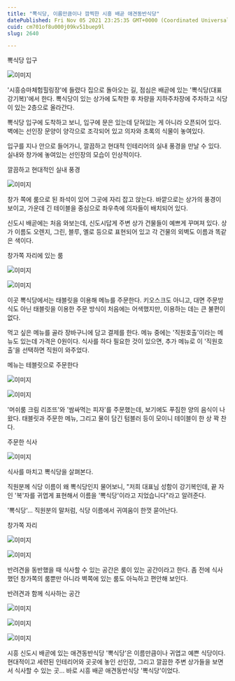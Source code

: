 ```yaml
---
title: "뽁식당, 이름만큼이나 깜찍한 시흥 배곧 애견동반식당"
datePublished: Fri Nov 05 2021 23:25:35 GMT+0000 (Coordinated Universal Time)
cuid: cm701of8u000j09kv51buep9l
slug: 2640

---
```



뽁식당 입구

![이미지](https://cdn.hashnode.com/res/hashnode/image/upload/v1739251873475/28dd0d0e-b64d-46c0-b0bb-7aaef36d92b0.jpeg)

'시흥승마체험힐링장'에 들렸다 집으로 돌아오는 길, 점심은 배곧에 있는 '뽁식당(대표 강기복)'에서 한다. 뽁식당이 있는 상가에 도착한 후 차량을 지하주차장에 주차하고 식당이 있는 2층으로 올라간다.

뽁식당 입구에 도착하고 보니, 입구에 문은 있는데 닫혀있는 게 아니라 오픈되어 있다. 벽에는 선인장 문양이 양각으로 조각되어 있고 의자와 초록의 식물이 놓여있다.

입구를 지나 안으로 들어가니, 깔끔하고 현대적 인테리어의 실내 풍경을 만날 수 있다. 실내와 창가에 놓여있는 선인장의 모습이 인상적이다.

깔끔하고 현대적인 실내 풍경

![이미지](https://cdn.hashnode.com/res/hashnode/image/upload/v1739251876363/2a4f3e12-ddda-4898-99c5-ef70f7ffee8f.jpeg)

창가 쪽에 룸으로 된 좌석이 있어 그곳에 자리 잡고 앉는다. 바깥으로는 상가의 풍경이 보이고, 가운데 긴 테이블을 중심으로 좌우측에 의자들이 배치되어 있다.

신도시 배곧에는 처음 와보는데, 신도시답게 주변 상가 건물들이 예쁘게 꾸며져 있다. 상가 이름도 오렌지, 그린, 블루, 옐로 등으로 표현되어 있고 각 건물의 외벽도 이름과 똑같은 색이다.

창가쪽 자리에 있는 룸

![이미지](https://cdn.hashnode.com/res/hashnode/image/upload/v1739251879077/2cbbcc8c-7840-4a72-94c4-9b3def15d437.jpeg)

![이미지](https://cdn.hashnode.com/res/hashnode/image/upload/v1739251881577/a28390ea-8acb-475f-9ca5-ca33bff3d8c2.jpeg)

이곳 뽁식당에서는 태블릿을 이용해 메뉴를 주문한다. 키오스크도 아니고, 대면 주문방식도 아닌 태블릿을 이용한 주문 방식이 처음에는 어색했지만, 이용하는 데는 큰 불편이 없다.

먹고 싶은 메뉴를 골라 장바구니에 담고 결제를 한다. 메뉴 중에는 '직원호출'이라는 메뉴도 있는데 가격은 0원이다. 식사를 하다 필요한 것이 있으면, 추가 메뉴로 이 '직원호출'을 선택하면 직원이 와주었다.

메뉴는 테블릿으로 주문한다

![이미지](https://cdn.hashnode.com/res/hashnode/image/upload/v1739251884220/a034d384-8064-4588-a895-31c174641c36.jpeg)

![이미지](https://cdn.hashnode.com/res/hashnode/image/upload/v1739251886593/a762c09b-1128-46ea-9f95-3f3b31c7bc39.jpeg)

'머쉬룸 크림 리조뜨'와 '쌈싸먹는 피자'를 주문했는데, 보기에도 푸짐한 양의 음식이 나왔다. 태블릿과 주문한 메뉴, 그리고 물이 담긴 텀블러 등이 모이니 테이블이 한 상 꽉 찬다.

주문한 식사

![이미지](https://cdn.hashnode.com/res/hashnode/image/upload/v1739251889281/f5f49cd4-3909-429c-a897-fa0742be0806.jpeg)

식사를 마치고 뽁식당을 살펴본다.

직원분께 식당 이름이 왜 뽁식당인지 물어보니, "저희 대표님 성함이 강기복인데, 끝 자인 '복'자를 귀엽게 표현해서 이름을 '뽁식당'이라고 지었습니다"라고 알려준다.

'뽁식당'... 직원분의 말처럼, 식당 이름에서 귀여움이 한껏 묻어난다.

창가쪽 자리

![이미지](https://cdn.hashnode.com/res/hashnode/image/upload/v1739251891940/2b75a77b-aa61-4ad6-ac00-821b0370f699.jpeg)

![이미지](https://cdn.hashnode.com/res/hashnode/image/upload/v1739251894624/2ffa8b01-4dde-4e78-b28a-158ccff80632.jpeg)

반려견을 동반했을 때 식사할 수 있는 공간은 룸이 있는 공간이라고 한다. 좀 전에 식사했던 창가쪽의 룸뿐만 아니라 벽쪽에 있는 룸도 아늑하고 편안해 보인다.

반려견과 함께 식사하는 공간

![이미지](https://cdn.hashnode.com/res/hashnode/image/upload/v1739251897384/a3e38fe2-03d2-4f6a-bf41-7543ebe32573.jpeg)

![이미지](https://cdn.hashnode.com/res/hashnode/image/upload/v1739251900651/01bbb0a7-334d-4769-9650-046a1a49cdf5.jpeg)

![이미지](https://cdn.hashnode.com/res/hashnode/image/upload/v1739251903301/a2d21fd3-7deb-46d3-b636-5d15e67df10f.jpeg)

시흥 신도시 배곧에 있는 애견동반식당 '뽁식당'은 이름만큼이나 귀엽고 예쁜 식당이다. 현대적이고 세련된 인테리어와 곳곳에 놓인 선인장, 그리고 깔끔한 주변 상가들을 보면서 식사할 수 있는 곳... 바로 시흥 배곧 애견동반식당 '뽁식당'이었다.